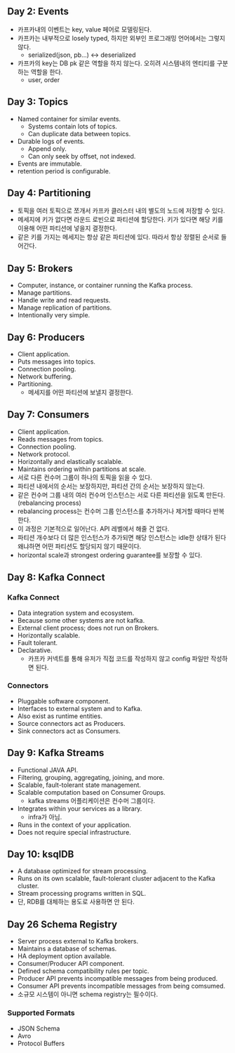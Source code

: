 ## Day 2: Events
- 카프카내의 이벤트는 key, value 페어로 모델링된다.
- 카프카는 내부적으로 losely typed, 하지만 외부인 프로그래밍 언어에서는 그렇지 않다.
  - serialized(json, pb...) <-> deserialized
- 카프카의 key는 DB pk 같은 역할을 하지 않는다. 오히려 시스템내의 엔티티를 구분하는 역할을 한다.
  - user, order

## Day 3: Topics
- Named container for similar events.
  - Systems contain lots of topics.
  - Can duplicate data between topics.
- Durable logs of events.
  - Append only.
  - Can only seek by offset, not indexed.
- Events are immutable.
- retention period is configurable.

## Day 4: Partitioning
- 토픽을 여러 토픽으로 쪼개서 카프카 클러스터 내의 별도의 노드에 저장할 수 있다.
- 메세지에 키가 없다면 라운드 로빈으로 파티션에 할당한다. 키가 있다면 해당 키를 이용해 어떤 파티션에 넣을지 결정한다.
- 같은 키를 가지는 메세지는 항상 같은 파티션에 있다. 따라서 항상 정렬된 순서로 들어간다.

## Day 5: Brokers
- Computer, instance, or container running the Kafka process.
- Manage partitions.
- Handle write and read requests.
- Manage replication of partitions.
- Intentionally very simple.

## Day 6: Producers
- Client application.
- Puts messages into topics.
- Connection pooling.
- Network buffering.
- Partitioning.
  - 메세지를 어떤 파티션에 보낼지 결정한다.

## Day 7: Consumers
- Client application.
- Reads messages from topics.
- Connection pooling.
- Network protocol.
- Horizontally and elastically scalable.
- Maintains ordering within partitions at scale.
- 서로 다른 컨수머 그룹이 하나의 토픽을 읽을 수 있다.
- 파티션 내에서의 순서는 보장하지만, 파티션 간의 순서는 보장하지 않는다.
- 같은 컨수머 그룹 내의 여러 컨수머 인스턴스는 서로 다른 파티션을 읽도록 만든다. (rebalancing process)
- rebalancing process는 컨수머 그룹 인스턴스를 추가하거나 제거할 때마다 반복한다.
- 이 과정은 기본적으로 일어난다. API 레벨에서 해줄 건 없다.
- 파티션 개수보다 더 많은 인스턴스가 추가되면 해당 인스턴스는 idle한 상태가 된다 왜냐하면 어떤 파티션도 할당되지 않기 때문이다.
- horizontal scale과 strongest ordering guarantee를 보장할 수 있다.

## Day 8: Kafka Connect
### Kafka Connect
- Data integration system and ecosystem.
- Because some other systems are not kafka.
- External client process; does not run on Brokers.
- Horizontally scalable.
- Fault tolerant.
- Declarative.
  - 카프카 커넥트를 통해 유저가 직접 코드를 작성하지 않고 config 파일만 작성하면 된다.

### Connectors
- Pluggable software component.
- Interfaces to external system and to Kafka.
- Also exist as runtime entities.
- Source connectors act as Producers.
- Sink connectors act as Consumers.

## Day 9: Kafka Streams
- Functional JAVA API.
- Filtering, grouping, aggregating, joining, and more.
- Scalable, fault-tolerant state management.
- Scalable computation based on Consumer Groups.
  - kafka streams 어플리케이션은 컨수머 그룹이다.
- Integrates within your services as a library.
  - infra가 아님.
- Runs in the context of your application.
- Does not require special infrastructure.

## Day 10: ksqlDB
- A database optimized for stream processing.
- Runs on its own scalable, fault-tolerant cluster adjacent to the Kafka cluster.
- Stream processing programs written in SQL.
- 단, RDB를 대체하는 용도로 사용하면 안 된다.

## Day 26 Schema Registry
- Server process external to Kafka brokers.
- Maintains a database of schemas.
- HA deployment option available.
- Consumer/Producer API component.
- Defined schema compatibility rules per topic.
- Producer API prevents incompatible messages from being produced.
- Consumer API prevents incompatible messages from being comsumed.
- 소규모 시스템이 아니면 schema registry는 필수이다.

### Supported Formats
- JSON Schema
- Avro
- Protocol Buffers
  